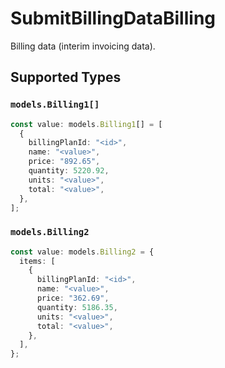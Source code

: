 # SubmitBillingDataBilling

Billing data (interim invoicing data).


## Supported Types

### `models.Billing1[]`

```typescript
const value: models.Billing1[] = [
  {
    billingPlanId: "<id>",
    name: "<value>",
    price: "892.65",
    quantity: 5220.92,
    units: "<value>",
    total: "<value>",
  },
];
```

### `models.Billing2`

```typescript
const value: models.Billing2 = {
  items: [
    {
      billingPlanId: "<id>",
      name: "<value>",
      price: "362.69",
      quantity: 5186.35,
      units: "<value>",
      total: "<value>",
    },
  ],
};
```

